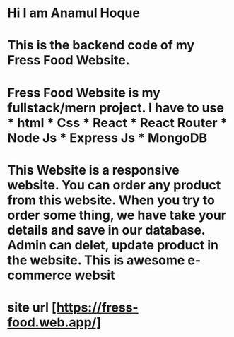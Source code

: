 # Hi I am Anamul Hoque
# This is the backend code of my Fress Food Website.

# Fress Food Website is my fullstack/mern project. I have to use * html * Css * React * React Router * Node Js * Express Js * MongoDB
# This Website is a responsive website. You can order any product from this website. When you try to order some thing, we have take your details and save in our database. Admin can delet, update product in the website. This is awesome e-commerce websit

# site url [https://fress-food.web.app/]
